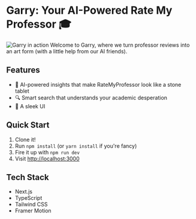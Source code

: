 # Garry: Your AI-Powered Rate My Professor  🎓
![Garry in action](https://github.com/user-attachments/assets/3c17ab53-ceff-43aa-adf9-a37835417090)
Welcome to Garry, where we turn professor reviews into an art form (with a little help from our AI friends).

## Features
- 🧠 AI-powered insights that make RateMyProfessor look like a stone tablet
- 🔍 Smart search that understands your academic desperation
- 🎨 A sleek UI
  
## Quick Start
1. Clone it!
2. Run `npm install` (or `yarn install` if you're fancy)
3. Fire it up with `npm run dev`
4. Visit [http://localhost:3000](http://localhost:3000)



## Tech Stack

- Next.js 
- TypeScript 
- Tailwind CSS 
- Framer Motion 
